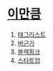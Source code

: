 
<html>
<head>

<meta charset="utf-8">
</head>

<body>
<h1><a href="홈페이지.html" >이만큼</a></h1>
<ol>
  <li><a href="태그리스트.html" >태그리스트</a></li>
  <li><a href="버근가.html">버근가</a></li>
  <li><a href="블랙핑크.html" >블랙핑크</a></li>
  <li><a href="스타트업.html">스타트업</a></li>
</ol>
</body>
</html>
